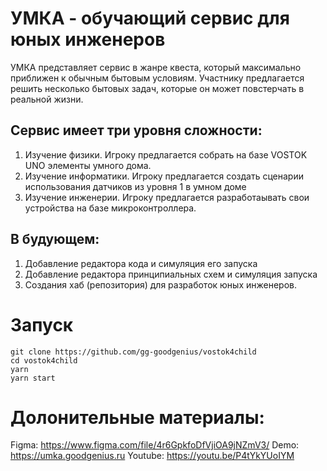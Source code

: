# УМКА - обучающий сервис для юных инженеров
УМКА представляет сервис в жанре квеста, который максимально приближен к обычным бытовым условиям. Участнику предлагается решить несколько бытовых задач, которые он может повстерчать в реальной жизни. 

## Сервис имеет три уровня сложности:
1. Изучение физики. Игроку предлагается собрать на базе VOSTOK UNO элементы умного дома.
2. Изучение информатики. Игроку предлагается создать сценарии использования датчиков из уровня 1 в умном доме
3. Изучение инженерии. Игроку предлагается разработаывать свои устройства на базе микроконтроллера.

## В будующем:
1. Добавление редактора кода и симуляция его запуска
2. Добавление редактора принципиальных схем и симуляция запуска
3. Создания хаб (репозитория) для разработок юных инженеров.

# Запуск
``` 
git clone https://github.com/gg-goodgenius/vostok4child
cd vostok4child
yarn
yarn start
```
# Долонительные материалы:
Figma: https://www.figma.com/file/4r6GpkfoDfVjiOA9jNZmV3/
Demo: https://umka.goodgenius.ru
Youtube: https://youtu.be/P4tYkYUoIYM
